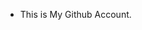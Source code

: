 - This is My Github Account.

<!---
marktechke/marktechke is a ✨ special ✨ repository because its `README.md` (this file) appears on your GitHub profile.
You can click the Preview link to take a look at your changes.
--->
